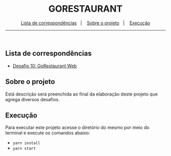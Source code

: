<h1 align="center">
  GORESTAURANT
</h1>

<p align="center">
  <a href="#lista-de-correspondências">Lista de correspondências</a>&nbsp;&nbsp;&nbsp;|&nbsp;&nbsp;&nbsp;
  <a href="#sobre-o-projeto">Sobre o projeto</a>&nbsp;&nbsp;&nbsp;|&nbsp;&nbsp;&nbsp;
  <a href="#execução">Execução</a>
</p>

---
<br />

## Lista de correspondências
* [Desafio 10: GoRestaurant Web](./_instruction/Desafio10.md)

## Sobre o projeto
Está descrição será preenchida ao final da elaboração deste projeto que agrega diversos desafios.

## Execução
Para executar este projeto acesse o diretório do mesmo por meio do terminal e execute os comandos abaixo:
- `yarn install`
- `yarn start`
